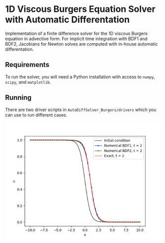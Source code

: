 # 1D Viscous Burgers Equation Solver with Automatic Differentation

Implementation of a finite difference solver for the 1D viscous Burgers equation in advective form. For implicit
time integration with BDF1 and BDF2, Jacobians for Newton solves are computed with in-house automatic differentation.

## Requirements

To run the solver, you will need a Python installation with access to `numpy`, `scipy`, and `matplotlib`.

## Running

There are two driver scripts in `AutoDiffSolver_Burgers/drivers` which you can use to run different cases.

![](https://github.com/renat999-mit/AutoDiffSolver_Burgers/blob/main/figures/bdf_solution.png)
